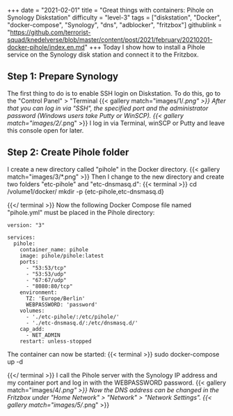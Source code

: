 +++
date = "2021-02-01"
title = "Great things with containers: Pihole on Synology Diskstation"
difficulty = "level-3"
tags = ["diskstation", "Docker", "docker-compose", "Synology", "dns", "adblocker", "fritzbox"]
githublink = "https://github.com/terrorist-squad/knedelverse/blob/master/content/post/2021/february/20210201-docker-pihole/index.en.md"
+++
Today I show how to install a Pihole service on the Synology disk station and connect it to the Fritzbox.
## Step 1: Prepare Synology
The first thing to do is to enable SSH login on Diskstation. To do this, go to the "Control Panel" > "Terminal
{{< gallery match="images/1/*.png" >}}
After that you can log in via "SSH", the specified port and the administrator password (Windows users take Putty or WinSCP).
{{< gallery match="images/2/*.png" >}}
I log in via Terminal, winSCP or Putty and leave this console open for later.
## Step 2: Create Pihole folder
I create a new directory called "pihole" in the Docker directory.
{{< gallery match="images/3/*.png" >}}
Then I change to the new directory and create two folders "etc-pihole" and "etc-dnsmasq.d":
{{< terminal >}}
cd /volume1/docker/
mkdir -p {etc-pihole,etc-dnsmasq.d}

{{</ terminal >}}
Now the following Docker Compose file named "pihole.yml" must be placed in the Pihole directory:
```
version: "3"

services:
  pihole:
    container_name: pihole
    image: pihole/pihole:latest
    ports:
      - "53:53/tcp"
      - "53:53/udp"
      - "67:67/udp"
      - "8080:80/tcp"
    environment:
      TZ: 'Europe/Berlin'
      WEBPASSWORD: 'password'
    volumes:
      - './etc-pihole/:/etc/pihole/'
      - './etc-dnsmasq.d/:/etc/dnsmasq.d/'
    cap_add:
      - NET_ADMIN
    restart: unless-stopped

```
The container can now be started:
{{< terminal >}}
sudo docker-compose up -d

{{</ terminal >}}
I call the Pihole server with the Synology IP address and my container port and log in with the WEBPASSWORD password.
{{< gallery match="images/4/*.png" >}}
Now the DNS address can be changed in the Fritzbox under "Home Network" > "Network" > "Network Settings".
{{< gallery match="images/5/*.png" >}}
